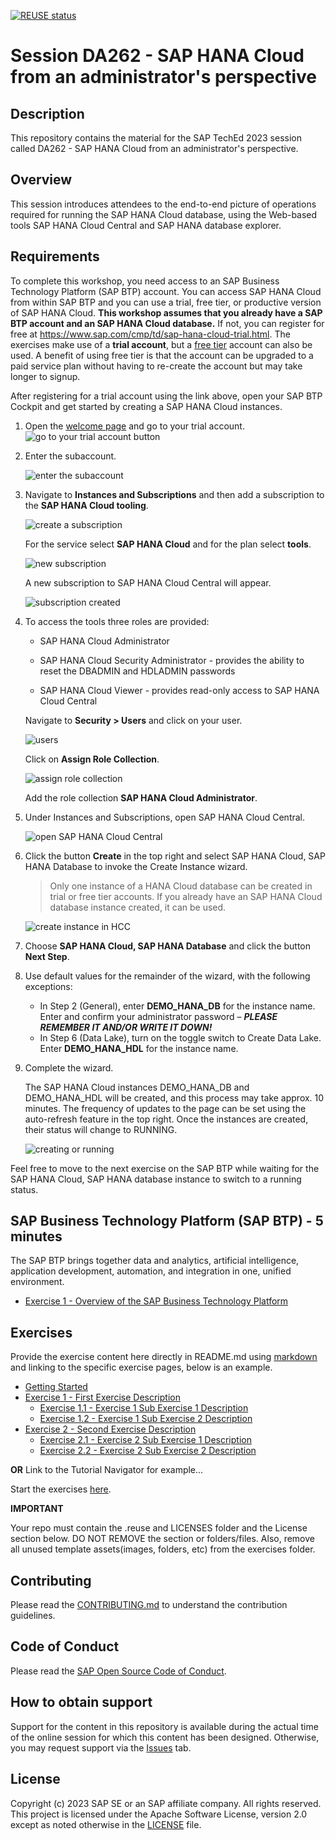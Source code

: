 [![REUSE status](https://api.reuse.software/badge/github.com/SAP-samples/teched2023-DA262)](https://api.reuse.software/info/github.com/SAP-samples/teched2023-DA262)

# Session DA262 - SAP HANA Cloud from an administrator's perspective

## Description

This repository contains the material for the SAP TechEd 2023 session called DA262 - SAP HANA Cloud from an administrator's perspective.  

## Overview

This session introduces attendees to the end-to-end picture of operations required for running the SAP HANA Cloud database, using the Web-based tools SAP HANA Cloud Central and SAP HANA database explorer. 

## Requirements

To complete this workshop, you need access to an SAP Business Technology Platform (SAP BTP) account. You can access SAP HANA Cloud from within SAP BTP and you can use a trial, free tier,  or productive version of SAP HANA Cloud.  **This workshop assumes that you already have a SAP BTP account and an SAP HANA Cloud database.**  If not, you can register for free at https://www.sap.com/cmp/td/sap-hana-cloud-trial.html.  The exercises make use of a **trial account**, but a [free tier](https://developers.sap.com/tutorials/btp-free-tier-account.html) account can also be used.  A benefit of using free tier is that the account can be upgraded to a paid service plan without having to re-create the account but may take longer to signup.

After registering for a trial account using the link above, open your SAP BTP Cockpit and get started by creating a SAP HANA Cloud instances.

1. Open the [welcome page](https://account.hanatrial.ondemand.com/trial/#/home/trial) and go to your trial account.
    ![go to your trial account button](images/go-to-trial.png)

2. Enter the subaccount.

    ![enter the subaccount](images/subaccount.png)

3. Navigate to **Instances and Subscriptions** and then add a subscription to the **SAP HANA Cloud tooling**.  

    ![create a subscription](images/subscriptions.png)

    For the service select **SAP HANA Cloud** and for the plan select **tools**.

    ![new subscription](images/subscribe-to-the-tooling.png)

    A new subscription to SAP HANA Cloud Central will appear.

    ![subscription created](images/subscription-created.png)

4. To access the tools three roles are provided:

    * SAP HANA Cloud Administrator 

    *  SAP HANA Cloud Security Administrator - provides the ability to reset the DBADMIN and HDLADMIN passwords

    * SAP HANA Cloud Viewer - provides read-only access to SAP HANA Cloud Central

    Navigate to **Security > Users** and click on your user.  

    ![users](images/users.png)
    
    Click on **Assign Role Collection**.

    ![assign role collection](images/assign-role-collection.png)
    
     Add the role collection **SAP HANA Cloud Administrator**.

5.	Under Instances and Subscriptions, open SAP HANA Cloud Central.

    ![open SAP HANA Cloud Central](images/subscription-created.png)

6.	Click the button **Create** in the top right and select SAP HANA Cloud, SAP HANA Database to invoke the Create Instance wizard.  
    > Only one instance of a HANA Cloud database can be created in trial or free tier accounts.  If you already have an SAP HANA Cloud database instance created, it can be used.
    
    ![create instance in HCC](images/HANA-Cloud-Central.png)

7.  Choose **SAP HANA Cloud, SAP HANA Database** and click the button **Next Step**.

8.  Use default values for the remainder of the wizard, with the following exceptions:
    * In Step 2 (General), enter **DEMO_HANA_DB** for the instance name. Enter and confirm your administrator password – ***PLEASE REMEMBER IT AND/OR WRITE IT DOWN!***
    * In Step 6 (Data Lake), turn on the toggle switch to Create Data Lake. Enter **DEMO_HANA_HDL** for the instance name.

9.	Complete the wizard.

    The SAP HANA Cloud instances DEMO_HANA_DB and DEMO_HANA_HDL will be created, and this process may take  approx. 10 minutes.  The frequency of updates to the page can be set using the auto-refresh feature in the top right.  Once the instances are created, their status will change to RUNNING.

    ![creating or running](images/creating.png)

Feel free to move to the next exercise on the SAP BTP while waiting for the SAP HANA Cloud, SAP HANA database instance to switch to a running status.

## SAP Business Technology Platform (SAP BTP) - 5 minutes
The SAP BTP brings together data and analytics, artificial intelligence, application development, automation, and integration in one, unified environment.

- [Exercise 1 - Overview of the SAP Business Technology Platform](exercises/sap_btp/ex1/)

## Exercises

Provide the exercise content here directly in README.md using [markdown](https://guides.github.com/features/mastering-markdown/) and linking to the specific exercise pages, below is an example.

- [Getting Started](exercises/ex0/)
- [Exercise 1 - First Exercise Description](exercises/ex1/)
    - [Exercise 1.1 - Exercise 1 Sub Exercise 1 Description](exercises/ex1#exercise-11-sub-exercise-1-description)
    - [Exercise 1.2 - Exercise 1 Sub Exercise 2 Description](exercises/ex1#exercise-12-sub-exercise-2-description)
- [Exercise 2 - Second Exercise Description](exercises/ex2/)
    - [Exercise 2.1 - Exercise 2 Sub Exercise 1 Description](exercises/ex2#exercise-21-sub-exercise-1-description)
    - [Exercise 2.2 - Exercise 2 Sub Exercise 2 Description](exercises/ex2#exercise-22-sub-exercise-2-description)

  
**OR** Link to the Tutorial Navigator for example...

Start the exercises [here](https://developers.sap.com/tutorials/abap-environment-trial-onboarding.html).

**IMPORTANT**

Your repo must contain the .reuse and LICENSES folder and the License section below. DO NOT REMOVE the section or folders/files. Also, remove all unused template assets(images, folders, etc) from the exercises folder. 

## Contributing
Please read the [CONTRIBUTING.md](./CONTRIBUTING.md) to understand the contribution guidelines.

## Code of Conduct
Please read the [SAP Open Source Code of Conduct](https://github.com/SAP-samples/.github/blob/main/CODE_OF_CONDUCT.md).

## How to obtain support

Support for the content in this repository is available during the actual time of the online session for which this content has been designed. Otherwise, you may request support via the [Issues](../../issues) tab.

## License
Copyright (c) 2023 SAP SE or an SAP affiliate company. All rights reserved. This project is licensed under the Apache Software License, version 2.0 except as noted otherwise in the [LICENSE](LICENSES/Apache-2.0.txt) file.
